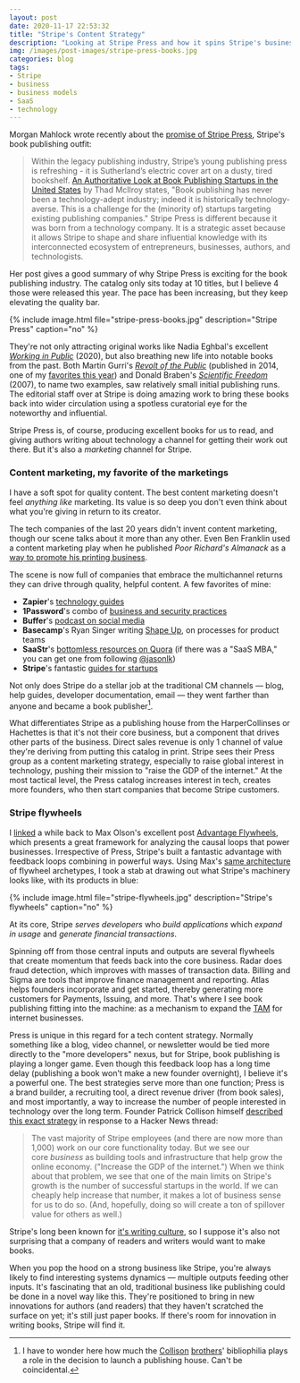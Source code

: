 ```yaml
---
layout: post
date: 2020-11-17 22:53:32
title: "Stripe's Content Strategy"
description: "Looking at Stripe Press and how it spins Stripe's business flywheels."
img: /images/post-images/stripe-press-books.jpg
categories: blog
tags:
- Stripe
- business
- business models
- SaaS
- technology
---
```


Morgan Mahlock wrote recently about the [promise of Stripe Press](https://morgmah.substack.com/p/the-promise-of-stripe-press "The Promise of Stripe Press"), Stripe's book publishing outfit:

> Within the legacy publishing industry, Stripe’s young publishing press is refreshing - it is Sutherland’s electric cover art on a dusty, tired bookshelf. [An Authoritative Look at Book Publishing Startups in the United States](https://goodereader.com/blog/digital-publishing/an-authoritative-look-at-book-publishing-s "An Authoritative Look at Book Publishing") by Thad McIlroy states, "Book publishing has never been a technology-adept industry; indeed it is historically technology-averse. This is a challenge for the (minority of) startups targeting existing publishing companies." Stripe Press is different because it was born from a technology company. It is a strategic asset because it allows Stripe to shape and share influential knowledge with its interconnected ecosystem of entrepreneurs, businesses, authors, and technologists.

Her post gives a good summary of why Stripe Press is exciting for the book publishing industry. The catalog only sits today at 10 titles, but I believe 4 those were released this year. The pace has been increasing, but they keep elevating the quality bar. 

{% include image.html file="stripe-press-books.jpg" description="Stripe Press" caption="no" %}

They're not only attracting original works like Nadia Eghbal's excellent _[Working in Public](https://amzn.to/36Mxf2k "Working in Public")_ (2020), but also breathing new life into notable books from the past. Both Martin Gurri's _[Revolt of the Public](/books/gurri-the-revolt-of-the-public/ "Martin Gurri's The Revolt of the Public")_ (published in 2014, one of my [favorites this year](/post/the-revolt-of-the-public-in-10-minutes/ "The Revolt of the Public in 10 Minutes")) and Donald Braben's _[Scientific Freedom](https://amzn.to/35FMkmT "Scientific Freedom")_ (2007), to name two examples, saw relatively small initial publishing runs. The editorial staff over at Stripe is doing amazing work to bring these books back into wider circulation using a spotless curatorial eye for the noteworthy and influential.

Stripe Press is, of course, producing excellent books for us to read, and giving authors writing about technology a channel for getting their work out there. But it's also a _marketing_ channel for Stripe.

### Content marketing, my favorite of the marketings

I have a soft spot for quality content. The best content marketing doesn't feel _anything like_ marketing. Its value is so deep you don't even think about what you're giving in return to its creator.

The tech companies of the last 20 years didn't invent content marketing, though our scene talks about it more than any other. Even Ben Franklin used a content marketing play when he published _Poor Richard's Almanack_ as a [way to promote his printing business](https://contentmarketinginstitute.com/2016/07/history-content-marketing/ "History of Content Marketing").

The scene is now full of companies that embrace the multichannel returns they can drive through quality, helpful content. A few favorites of mine:

* **Zapier**'s [technology guides](https://zapier.com/learn/ "Zapier Guides")
* **1Password**'s combo of [business and security practices](https://1password.com/resources/ "1Password Resources")
* **Buffer**'s [podcast on social media](https://buffer.com/resources/science-of-social-media/ "The Science of Social Media")
* **Basecamp**'s Ryan Singer writing [Shape Up](https://basecamp.com/shapeup/ "Shape Up"), on processes for product teams
* **SaaStr**'s [bottomless resources on Quora](https://www.saastr.com/quora/ "SaaStr Quora") (if there was a "SaaS MBA," you can get one from following [@jasonlk](https://twitter.com/jasonlk "Jason Lemkin on Twitter"))
* **Stripe**'s fantastic [guides for startups](https://stripe.com/atlas/guides "Atlas Guides")

Not only does Stripe do a stellar job at the traditional CM channels — blog, help guides, developer documentation, email — they went farther than anyone and became a book publisher[^collisons].

What differentiates Stripe as a publishing house from the HarperCollinses or Hachettes is that it's not their core business, but a component that drives other parts of the business. Direct sales revenue is only 1 channel of value they're deriving from putting this catalog in print. Stripe sees their Press group as a content marketing strategy, especially to raise global interest in technology, pushing their mission to "raise the GDP of the internet." At the most tactical level, the Press catalog increases interest in tech, creates more founders, who then start companies that become Stripe customers.

### Stripe flywheels

I [linked](/post/advantage-flywheels/ "Advantage Flywheels") a while back to Max Olson's excellent post [Advantage Flywheels](https://futureblind.com/2019/08/03/advantage-flywheels/ "Advantage Flywheels"), which presents a great framework for analyzing the causal loops that power businesses. Irrespective of Press, Stripe's built a fantastic advantage with feedback loops combining in powerful ways. Using Max's [same architecture](https://fb886.files.wordpress.com/2019/08/archetypes.jpg "Flywheel archetypes") of flywheel archetypes, I took a stab at drawing out what Stripe's machinery looks like, with its products in blue:

{% include image.html file="stripe-flywheels.jpg" description="Stripe's flywheels" caption="no" %}

At its core, Stripe _serves developers_ who _build applications_ which _expand in usage_ and _generate financial transactions_.

Spinning off from those central inputs and outputs are several flywheels that create momentum that feeds back into the core business. Radar does fraud detection, which improves with masses of transaction data. Billing and Sigma are tools that improve finance management and reporting. Atlas helps founders incorporate and get started, thereby generating more customers for Payments, Issuing, and more. That's where I see book publishing fitting into the machine: as a mechanism to expand the [TAM](https://en.wikipedia.org/wiki/Total_addressable_market) for internet businesses.

Press is unique in this regard for a tech content strategy. Normally something like a blog, video channel, or newsletter would be tied more directly to the "more developers" nexus, but for Stripe, book publishing is playing a longer game. Even though this feedback loop has a long time delay (publishing a book won't make a new founder overnight), I believe it's a powerful one. The best strategies serve more than one function; Press is a brand builder, a recruiting tool, a direct revenue driver (from book sales), and most importantly, a way to increase the number of people interested in technology over the long term. Founder Patrick Collison himself [described this exact strategy](https://news.ycombinator.com/item?id=17554782 "pc on Hacker News") in response to a Hacker News thread:

> The vast majority of Stripe employees (and there are now more than 1,000) work on our core functionality today. But we see our core _business_ as building tools and infrastructure that help grow the online economy. ("Increase the GDP of the internet.") When we think about that problem, we see that one of the main limits on Stripe's growth is the number of successful startups in the world. If we can cheaply help increase that number, it makes a lot of business sense for us to do so. (And, hopefully, doing so will create a ton of spillover value for others as well.)

Stripe's long been known for [it's writing culture](https://slab.com/blog/stripe-writing-culture/ "Stripe's Writing Culture"), so I suppose it's also not surprising that a company of readers and writers would want to make books.

When you pop the hood on a strong business like Stripe, you're always likely to find interesting systems dynamics — multiple outputs feeding other inputs. It's fascinating that an old, traditional business like publishing could be done in a novel way like this. They're positioned to bring in new innovations for authors (and readers) that they haven't scratched the surface on yet; it's still just paper books. If there's room for innovation in writing books, Stripe will find it.

[^collisons]: I have to wonder here how much the [Collison](https://twitter.com/patrickc "Patrick Collison") [brothers](https://twitter.com/collision "John Collison")' bibliophilia plays a role in the decision to launch a publishing house. Can't be coincidental.
